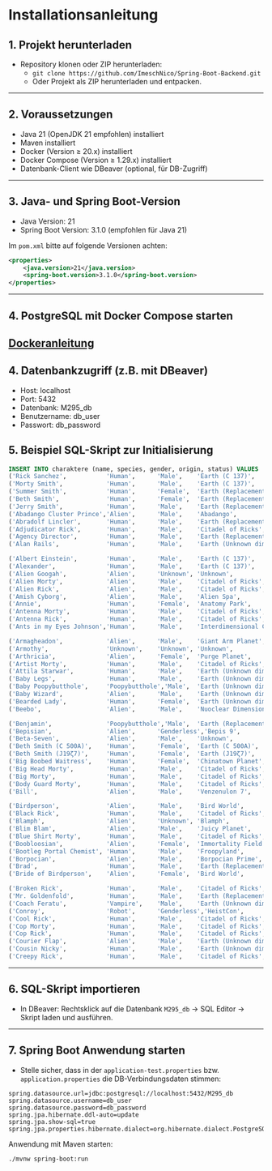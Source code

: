 # Installationsanleitung

## 1. Projekt herunterladen

- Repository klonen oder ZIP herunterladen:
    - `git clone https://github.com/ImeschNico/Spring-Boot-Backend.git`
    - Oder Projekt als ZIP herunterladen und entpacken.

---

## 2. Voraussetzungen

- Java 21 (OpenJDK 21 empfohlen) installiert
- Maven installiert
- Docker (Version ≥ 20.x) installiert
- Docker Compose (Version ≥ 1.29.x) installiert
- Datenbank-Client wie DBeaver (optional, für DB-Zugriff)

---

## 3. Java- und Spring Boot-Version

- Java Version: 21
- Spring Boot Version: 3.1.0 (empfohlen für Java 21)

Im `pom.xml` bitte auf folgende Versionen achten:

```xml
<properties>
    <java.version>21</java.version>
    <spring-boot.version>3.1.0</spring-boot.version>
</properties>
```

---

## 4. PostgreSQL mit Docker Compose starten ##

[Dockeranleitung](/m295-backend/src/main/java/com/m295/m295_backend/docker/Docker-Compose.md)
---

## 4. Datenbankzugriff (z.B. mit DBeaver)

- Host: localhost
- Port: 5432
- Datenbank: M295_db
- Benutzername: db_user
- Passwort: db_password

## 5. Beispiel SQL-Skript zur Initialisierung

```sql
INSERT INTO charaktere (name, species, gender, origin, status) VALUES
('Rick Sanchez',           'Human',      'Male',    'Earth (C 137)',                'Alive'),
('Morty Smith',            'Human',      'Male',    'Earth (C 137)',                'Alive'),
('Summer Smith',           'Human',      'Female',  'Earth (Replacement Dimension)','Alive'),
('Beth Smith',             'Human',      'Female',  'Earth (Replacement Dimension)','Alive'),
('Jerry Smith',            'Human',      'Male',    'Earth (Replacement Dimension)','Alive'),
('Abadango Cluster Prince','Alien',      'Male',    'Abadango',                     'Alive'),
('Abradolf Lincler',       'Human',      'Male',    'Earth (Replacement Dimension)','Alive'),
('Adjudicator Rick',       'Human',      'Male',    'Citadel of Ricks',             'Dead'),
('Agency Director',        'Human',      'Male',    'Earth (Replacement Dimension)','Dead'),
('Alan Rails',             'Human',      'Male',    'Earth (Unknown dimension)',    'Dead'),

('Albert Einstein',        'Human',      'Male',    'Earth (C 137)',                'Alive'),
('Alexander',              'Human',      'Male',    'Earth (C 137)',                'Dead'),
('Alien Googah',           'Alien',      'Unknown', 'Unknown',                      'Unknown'),
('Alien Morty',            'Alien',      'Male',    'Citadel of Ricks',             'Unknown'),
('Alien Rick',             'Alien',      'Male',    'Citadel of Ricks',             'Unknown'),
('Amish Cyborg',           'Alien',      'Male',    'Alien Spa',                    'Dead'),
('Annie',                  'Human',      'Female',  'Anatomy Park',                 'Alive'),
('Antenna Morty',          'Human',      'Male',    'Citadel of Ricks',             'Alive'),
('Antenna Rick',           'Human',      'Male',    'Citadel of Ricks',             'Unknown'),
('Ants in my Eyes Johnson','Human',      'Male',    'Interdimensional Cable',       'Alive'),

('Armagheadon',            'Alien',      'Male',    'Giant Arm Planet',             'Alive'),
('Armothy',                'Unknown',    'Unknown', 'Unknown',                      'Alive'),
('Arthricia',              'Alien',      'Female',  'Purge Planet',                 'Alive'),
('Artist Morty',           'Human',      'Male',    'Citadel of Ricks',             'Alive'),
('Attila Starwar',         'Human',      'Male',    'Earth (Unknown dimension)',    'Alive'),
('Baby Legs',              'Human',      'Male',    'Earth (Unknown dimension)',    'Alive'),
('Baby Poopybutthole',     'Poopybutthole','Male',  'Earth (Unknown dimension)',    'Alive'),
('Baby Wizard',            'Alien',      'Male',    'Earth (Unknown dimension)',    'Dead'),
('Bearded Lady',           'Human',      'Female',  'Earth (Unknown dimension)',    'Alive'),
('Beebo',                  'Alien',      'Male',    'Nuoclear Dimension',           'Dead'),

('Benjamin',               'Poopybutthole','Male',  'Earth (Replacement Dimension)','Alive'),
('Bepisian',               'Alien',      'Genderless','Bepis 9',                    'Alive'),
('Beta-Seven',             'Alien',      'Male',    'Unknown',                      'Alive'),
('Beth Smith (C 500A)',    'Human',      'Female',  'Earth (C 500A)',               'Alive'),
('Beth Smith (J19ζ7)',     'Human',      'Female',  'Earth (J19ζ7)',                'Alive'),
('Big Boobed Waitress',    'Human',      'Female',  'Chinatown Planet',             'Alive'),
('Big Head Morty',         'Human',      'Male',    'Citadel of Ricks',             'Dead'),
('Big Morty',              'Human',      'Male',    'Citadel of Ricks',             'Dead'),
('Body Guard Morty',       'Human',      'Male',    'Citadel of Ricks',             'Alive'),
('Bill',                   'Alien',      'Male',    'Venzenulon 7',                 'Alive'),

('Birdperson',             'Alien',      'Male',    'Bird World',                   'Alive'),
('Black Rick',             'Human',      'Male',    'Citadel of Ricks',             'Alive'),
('Blamph',                 'Alien',      'Unknown', 'Blamph',                       'Alive'),
('Blim Blam',              'Alien',      'Male',    'Juicy Planet',                 'Alive'),
('Blue Shirt Morty',       'Human',      'Male',    'Citadel of Ricks',             'Alive'),
('Boobloosian',            'Alien',      'Female',  'Immortality Field Resort',     'Dead'),
('Bootleg Portal Chemist', 'Human',      'Male',    'Froopyland',                   'Alive'),
('Borpocian',              'Alien',      'Male',    'Borpocian Prime',              'Dead'),
('Brad',                   'Human',      'Male',    'Earth (Replacement Dimension)','Alive'),
('Bride of Birdperson',    'Alien',      'Female',  'Bird World',                   'Dead'),

('Broken Rick',            'Human',      'Male',    'Citadel of Ricks',             'Alive'),
('Mr. Goldenfold',         'Human',      'Male',    'Earth (Replacement Dimension)','Alive'),
('Coach Feratu',           'Vampire',    'Male',    'Earth (Unknown dimension)',    'Dead'),
('Conroy',                 'Robot',      'Genderless','HeistCon',                   'Alive'),
('Cool Rick',              'Human',      'Male',    'Citadel of Ricks',             'Alive'),
('Cop Morty',              'Human',      'Male',    'Citadel of Ricks',             'Alive'),
('Cop Rick',               'Human',      'Male',    'Citadel of Ricks',             'Alive'),
('Courier Flap',           'Alien',      'Male',    'Earth (Unknown dimension)',    'Alive'),
('Cousin Nicky',           'Human',      'Male',    'Earth (Unknown dimension)',    'Alive'),
('Creepy Rick',            'Human',      'Male',    'Citadel of Ricks',             'Alive');
```

---

## 6. SQL-Skript importieren

- In DBeaver: Rechtsklick auf die Datenbank `M295_db` → SQL Editor → Skript laden und ausführen.

---

## 7. Spring Boot Anwendung starten

- Stelle sicher, dass in der `application-test.properties` bzw. `application.properties` die DB-Verbindungsdaten stimmen:

```properties
spring.datasource.url=jdbc:postgresql://localhost:5432/M295_db
spring.datasource.username=db_user
spring.datasource.password=db_password
spring.jpa.hibernate.ddl-auto=update
spring.jpa.show-sql=true
spring.jpa.properties.hibernate.dialect=org.hibernate.dialect.PostgreSQLDialect
```

Anwendung mit Maven starten:
```bash
./mvnw spring-boot:run
```
